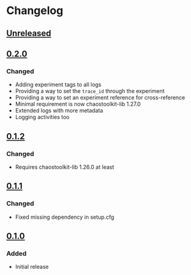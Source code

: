 # Changelog

## [Unreleased][]

[Unreleased]: https://github.com/chaostoolkit-incubator/chaostoolkit-grafana/compare/0.2.0...HEAD

## [0.2.0][]

[0.2.0]: https://github.com/chaostoolkit-incubator/chaostoolkit-grafana/compare/0.1.2...0.2.0

### Changed

-   Adding experiment tags to all logs
-   Providing a way to set the `trace_id` through the experiment
-   Providing a way to set an experiment reference for cross-reference
-   Minimal requirement is now chaostoolkit-lib 1.27.0
-   Extended logs with more metadata
-   Logging activities too

## [0.1.2][]

[0.1.2]: https://github.com/chaostoolkit-incubator/chaostoolkit-grafana/compare/0.1.1...0.1.2

### Changed

-   Requires chaostoolkit-lib 1.26.0 at least

## [0.1.1][]

[0.1.1]: https://github.com/chaostoolkit-incubator/chaostoolkit-grafana/compare/0.1.0...0.1.1

### Changed

-   Fixed missing dependency in setup.cfg

## [0.1.0][]

[0.1.0]: https://github.com/chaostoolkit-incubator/chaostoolkit-grafana/tree/0.1.0

### Added

-   Initial release